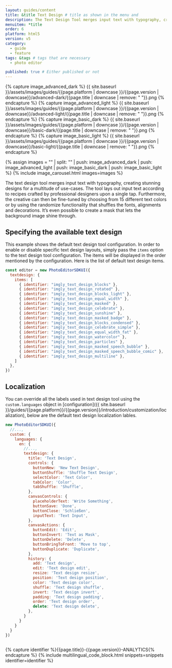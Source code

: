 ```yaml
---
layout: guides/content
title: &title Text Design # title as shown in the menu and
description: The Text Design Tool merges input text with typography, creating stunning designs for a multitude of use-cases.
menuitem: *title
order: 6
platform: html5
version: v5
category:
  - guide
  - feature
tags: &tags # tags that are necessary
  - photo editor

published: true # Either published or not
---
```

<!-- ![{{page.title}} tool]({{ site.baseurl }}/assets/images/guides/{{page.platform | downcase }}/{{page.version | downcase}}/{{page.title | downcase}}.jpg){: .center-image style="padding: 20px; max-height: 400px;"} -->

{% capture image_advanced_dark %}
{{ site.baseurl }}/assets/images/guides/{{page.platform | downcase }}/{{page.version | downcase}}/advanced-dark/{{page.title | downcase | remove: " "}}.png
{% endcapture %}
{% capture image_advanced_light %}
{{ site.baseurl }}/assets/images/guides/{{page.platform | downcase }}/{{page.version | downcase}}/advanced-light/{{page.title | downcase  | remove: " "}}.png
{% endcapture %}
{% capture image_basic_dark %}
{{ site.baseurl }}/assets/images/guides/{{page.platform | downcase }}/{{page.version | downcase}}/basic-dark/{{page.title | downcase  | remove: " "}}.png
{% endcapture %}
{% capture image_basic_light %}
{{ site.baseurl }}/assets/images/guides/{{page.platform | downcase }}/{{page.version | downcase}}/basic-light/{{page.title | downcase  | remove: " "}}.png
{% endcapture %}

{% assign images = "" | split: "" | push: image_advanced_dark | push: image_advanced_light | push: image_basic_dark | push: image_basic_light %}
{% include image_carousel.html images=images %}

The text design tool merges input text with typography, creating stunning designs for a multitude of use-cases. The tool lays out input text according to recipes crafted by professional designers upon a single tap. Furthermore, the creative can then be fine-tuned by choosing from 15 different text colors or by using the randomize functionality that shuffles the fonts, alignments and decorations. It’s even possible to create a mask that lets the background image shine through.

## Specifying the available text design

This example shows the default text design tool configuration.
In order to enable or disable specific text design layouts, simply pass the `items` option to the text design tool configuration. The items will be displayed in the order mentioned by the configuration. Here is the list of default text design items.

```js
const editor = new PhotoEditorSDKUI({
  textdesign: {
    items: [
      { identifier: "imgly_text_design_blocks" },
      { identifier: "imgly_text_design_rotated" },
      { identifier: "imgly_text_design_blocks_light" },
      { identifier: "imgly_text_design_equal_width" },
      { identifier: "imgly_text_design_masked" },
      { identifier: "imgly_text_design_celebrate" },
      { identifier: "imgly_text_design_sunshine" },
      { identifier: "imgly_text_design_masked_badge" },
      { identifier: "imgly_text_design_blocks_condensed" },
      { identifier: "imgly_text_design_celebrate_simple" },
      { identifier: "imgly_text_design_equal_width_fat" },
      { identifier: "imgly_text_design_watercolor" },
      { identifier: "imgly_text_design_particles" },
      { identifier: "imgly_text_design_masked_speech_bubble" },
      { identifier: "imgly_text_design_masked_speech_bubble_comic" },
      { identifier: "imgly_text_design_multiline" },
    ]
  },
})
```

## Localization

You can override all the labels used in text design tool using the `custom.languages` object in [configuration]({{ site.baseurl }}/guides/{{page.platform}}/{{page.version}}/introduction/customization/localization), below are the default text design localization lables.

```js
new PhotoEditorSDKUI({
  //...,
  custom: {
    languages: {
      en: {
        //...,
        textdesign: {
          title: 'Text Design',
          controls: {
            buttonNew: 'New Text Design',
            buttonShuffle: 'Shuffle Text Design',
            selectColor: 'Text Color',
            tabColor: 'Color',
            tabShuffle: 'Shuffle',
          },
          canvasControls: {
            placeholderText: 'Write Something',
            buttonSave: 'Done',
            buttonClose: 'Schließen',
            inputText: 'Text Input',
          },
          canvasActions: {
            buttonEdit: 'Edit',
            buttonInvert: 'Text as Mask',
            buttonDelete: 'Delete',
            buttonBringToFront: 'Move to top',
            buttonDuplicate: 'Duplicate',
          },
          history: {
            add: 'Text design',
            edit: 'Text design edit',
            resize: 'Text design resize',
            position: 'Text design position',
            color: 'Text design color',
            shuffle: 'Text design shuffle',
            invert: 'Text design invert',
            padding: 'Text design padding',
            order: 'Text design order',
            delete: 'Text design delete',
          },
        }
      }
    }
  }
})
 

```
{% capture identifier %}{{page.title}}-{{page.version}}-ANALYTICS{% endcapture %}
{% include multilingual_code_block.html snippets=snippets identifier=identifier %}
